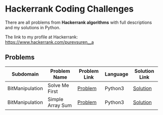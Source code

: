 # Hackerrank Coding Challenges

There are all problems from **Hackerrank algorithms** with full descriptions and my solutions in Python.

The link to my profile at Hackerrank: https://www.hackerrank.com/purevsuren__a

## Problems

|Subdomain|Problem Name|Problem Link|Language|Solution Link|
---|---|---|---|---
|BitManipulation|Solve Me First|[Problem](https://www.hackerrank.com/challenges/solve-me-first/problem)|Python3|[Solution](BitManipulation/solveMeFirst.py)|
|BitManipulation|Simple Array Sum|[Problem](https://www.hackerrank.com/challenges/simple-array-sum/problem)|Python3|[Solution](BitManipulation/simpleArraySum.py)|